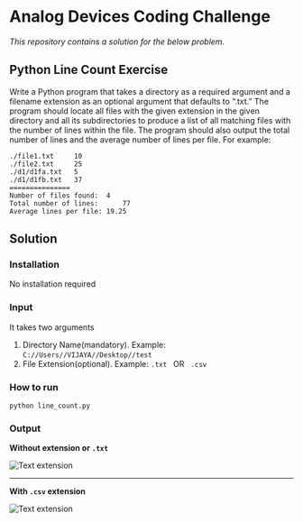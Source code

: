 # Analog Devices Coding Challenge
_This repository contains a solution for the below problem._

## Python Line Count Exercise
Write a Python program that takes a directory as a required argument and a filename extension as an optional argument that defaults to “.txt.” The program should locate all files with the given extension in the given directory and all its subdirectories to produce a list of all matching files with the number of lines within the file. The program should also output the total number of lines and the average number of lines per file. For example:
```
./file1.txt		10
./file2.txt		25
./d1/d1fa.txt	5
./d1/d1fb.txt	37
===============
Number of files found: 	4
Total number of lines:		77
Average lines per file:	19.25
```

## Solution

### Installation
No installation required

### Input 
It takes two arguments
1. Directory Name(mandatory). Example: ``` C://Users//VIJAYA//Desktop//test ```
2. File Extension(optional). Example: ```.txt ``` OR ``` .csv```

### How to run
```python line_count.py```

### Output
__Without extension or ```.txt```__ 

![Text extension](./images/text.PNG "Text extension")

***

__With ```.csv``` extension__

![Text extension](./images/csv.PNG "Text extension")





